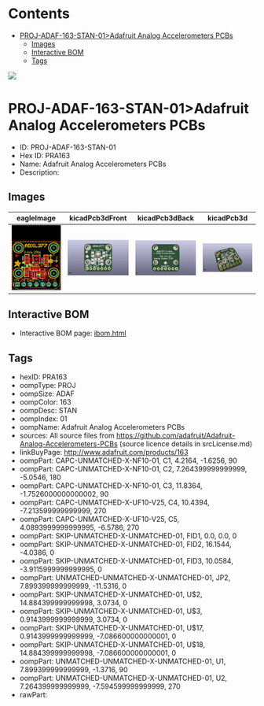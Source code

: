 



Contents
========

* [PROJ-ADAF-163-STAN-01>Adafruit Analog Accelerometers PCBs](#proj-adaf-163-stan-01adafruit-analog-accelerometers-pcbs)
	* [Images](#images)
	* [Interactive BOM](#interactive-bom)
	* [Tags](#tags)
  
![][im]
# PROJ-ADAF-163-STAN-01>Adafruit Analog Accelerometers PCBs

- ID: PROJ-ADAF-163-STAN-01
- Hex ID: PRA163
- Name: Adafruit Analog Accelerometers PCBs
- Description: 

## Images
  
  

|eagleImage|kicadPcb3dFront|kicadPcb3dBack|kicadPcb3d|
| :---: | :---: | :---: | :---: |
|[![eagleImage](eagleImage_140.png)](eagleImage_600.png)|[![kicadPcb3dFront](kicadPcb3dFront_140.png)](kicadPcb3dFront_600.png)|[![kicadPcb3dBack](kicadPcb3dBack_140.png)](kicadPcb3dBack_600.png)|[![kicadPcb3d](kicadPcb3d_140.png)](kicadPcb3d_600.png)|

## Interactive BOM

- Interactive BOM page: [ibom.html](kicad/bom/ibom.html)

## Tags

- hexID: PRA163
- oompType: PROJ
- oompSize: ADAF
- oompColor: 163
- oompDesc: STAN
- oompIndex: 01
- oompName: Adafruit Analog Accelerometers PCBs
- sources: All source files from https://github.com/adafruit/Adafruit-Analog-Accelerometers-PCBs (source licence details in srcLicense.md)
- linkBuyPage: http://www.adafruit.com/products/163
- oompPart: CAPC-UNMATCHED-X-NF10-01, C1, 4.2164, -1.6256, 90
- oompPart: CAPC-UNMATCHED-X-NF10-01, C2, 7.264399999999999, -5.0546, 180
- oompPart: CAPC-UNMATCHED-X-NF10-01, C3, 11.8364, -1.7526000000000002, 90
- oompPart: CAPC-UNMATCHED-X-UF10-V25, C4, 10.4394, -7.213599999999999, 270
- oompPart: CAPC-UNMATCHED-X-UF10-V25, C5, 4.0893999999999995, -6.5786, 270
- oompPart: SKIP-UNMATCHED-X-UNMATCHED-01, FID1, 0.0, 0.0, 0
- oompPart: SKIP-UNMATCHED-X-UNMATCHED-01, FID2, 16.1544, -4.0386, 0
- oompPart: SKIP-UNMATCHED-X-UNMATCHED-01, FID3, 10.0584, -3.9115999999999995, 0
- oompPart: UNMATCHED-UNMATCHED-X-UNMATCHED-01, JP2, 7.899399999999999, -11.5316, 0
- oompPart: SKIP-UNMATCHED-X-UNMATCHED-01, U$2, 14.884399999999998, 3.0734, 0
- oompPart: SKIP-UNMATCHED-X-UNMATCHED-01, U$3, 0.9143999999999999, 3.0734, 0
- oompPart: SKIP-UNMATCHED-X-UNMATCHED-01, U$17, 0.9143999999999999, -7.086600000000001, 0
- oompPart: SKIP-UNMATCHED-X-UNMATCHED-01, U$18, 14.884399999999998, -7.086600000000001, 0
- oompPart: UNMATCHED-UNMATCHED-X-UNMATCHED-01, U1, 7.899399999999999, -1.3716, 90
- oompPart: UNMATCHED-UNMATCHED-X-UNMATCHED-01, U2, 7.264399999999999, -7.594599999999999, 270
- rawPart: 



[im]: kicadPcb3d_450.png
